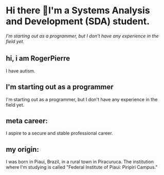 ## <h1>Hi there 👋I'm a Systems Analysis and Development (SDA) student.</h1>
<h6>I'm starting out as a programmer, but I don't have any experience in the field yet. </h6>
<h2>hi, i am RogerPierre</h2>
I have autism. 
<h2>I'm starting out as a programmer</h2>
I'm starting out as a programmer, but I don't have any experience in the field yet.
<h2>meta career:</h2>
I aspire to a secure and stable professional career.
<h2>my origin:</h2>
I was born in Piaui, Brazil, in a rural town in Piracuruca.
The institution where I'm studying is called "Federal Institute of Piaui: Piripiri Campus."
<!--
**RogerPierre/RogerPierre** is a ✨ _special_ ✨ repository because its `README.md` (this file) appears on your GitHub profile.

Here are some ideas to get you started:

- 🔭 I’m currently working on ...
- 🌱 I’m currently learning ...
- 👯 I’m looking to collaborate on ...
- 🤔 I’m looking for help with ...
- 💬 Ask me about ...
- 📫 How to reach me: ...
- 😄 Pronouns: ...
- ⚡ Fun fact: ...
-->
